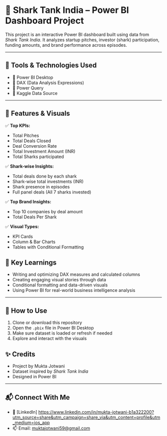
# 🦈 Shark Tank India – Power BI Dashboard Project

This project is an interactive Power BI dashboard built using data from *Shark Tank India*. It analyzes startup pitches, investor (shark) participation, funding amounts, and brand performance across episodes.

---


## 🧰 Tools & Technologies Used

- 📌 Power BI Desktop  
- 📌 DAX (Data Analysis Expressions)  
- 📌 Power Query  
- 📌 Kaggle Data Source

---

## 🚀 Features & Visuals

✅ **Top KPIs:**
- Total Pitches
- Total Deals Closed
- Deal Conversion Rate
- Total Investment Amount (INR)
- Total Sharks participated

✅ **Shark-wise Insights:**
- Total deals done by each shark
- Shark-wise total investments (INR)
- Shark presence in episodes
- Full panel deals (All 7 sharks invested)

✅ **Top Brand Insights:**
- Top 10 companies by deal amount
- Total Deals Per Shark

✅ **Visual Types:**
- KPI Cards  
- Column & Bar Charts  
- Tables with Conditional Formatting  

## 🧠 Key Learnings

- Writing and optimizing DAX measures and calculated columns
- Creating engaging visual stories through data
- Conditional formatting and data-driven visuals
- Using Power BI for real-world business intelligence analysis

---

## 📌 How to Use

1. Clone or download this repository
2. Open the `.pbix` file in Power BI Desktop
3. Make sure dataset is loaded or refresh if needed
4. Explore and interact with the visuals
## ✨ Credits

- Project by Mukta Jotwani
- Dataset inspired by *Shark Tank India*
- Designed in Power BI

---

## 📬 Connect With Me

- 💼 [LinkedIn] https://www.linkedin.com/in/mukta-jotwani-b1a322200?utm_source=share&utm_campaign=share_via&utm_content=profile&utm_medium=ios_app 
- 📫 Email: muktajotwani59@gmail.com

